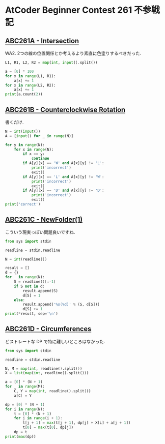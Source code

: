 # AtCoder Beginner Contest 261 不参戦記

## [ABC261A - Intersection](https://atcoder.jp/contests/abc261/tasks/abc261_a)

WA2. 2つの線の位置関係とか考えるより素直に色塗りするべきだった.

```python
L1, R1, L2, R2 = map(int, input().split())

a = [0] * 100
for x in range(L1, R1):
    a[x] += 1
for x in range(L2, R2):
    a[x] += 1
print(a.count(2))
```

## [ABC261B - Counterclockwise Rotation](https://atcoder.jp/contests/abc261/tasks/abc261_b)

書くだけ.

```python
N = int(input())
A = [input() for _ in range(N)]

for y in range(N):
    for x in range(N):
        if x == y:
            continue
        if A[y][x] == 'W' and A[x][y] != 'L':
            print('incorrect')
            exit()
        if A[y][x] == 'L' and A[x][y] != 'W':
            print('incorrect')
            exit()
        if A[y][x] == 'D' and A[x][y] != 'D':
            print('incorrect')
            exit()
print('correct')
```

## [ABC261C - NewFolder(1)](https://atcoder.jp/contests/abc261/tasks/abc261_c)

こういう現実っぽい問題良いですね.

```python
from sys import stdin

readline = stdin.readline

N = int(readline())

result = []
d = {}
for _ in range(N):
    S = readline()[:-1]
    if S not in d:
        result.append(S)
        d[S] = 1
    else:
        result.append('%s(%d)' % (S, d[S]))
        d[S] += 1
print(*result, sep='\n')
```

## [ABC261D - Circumferences](https://atcoder.jp/contests/abc261/tasks/abc261_d)

どストレートな DP で特に難しいところはなかった.

```python
from sys import stdin

readline = stdin.readline

N, M = map(int, readline().split())
X = list(map(int, readline().split()))

a = [0] * (N + 1)
for _ in range(M):
    C, Y = map(int, readline().split())
    a[C] = Y

dp = [0] * (N + 1)
for i in range(N):
    t = [0] * (N + 1)
    for j in range(i + 1):
        t[j + 1] = max(t[j + 1], dp[j] + X[i] + a[j + 1])
        t[0] = max(t[0], dp[j])
    dp = t
print(max(dp))
```
